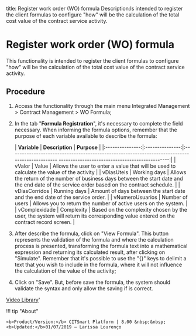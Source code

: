 title: Register work order (WO) formula
Description:Is intended to register the client formulas to configure "how" will be the calculation of the total cost value of the contract service activity.
# Register work order (WO) formula

This functionality is intended to register the client formulas to configure "how" will be the calculation of the total cost value of the contract service activity.

Procedure
-------------

1.  Access the functionality through the main menu Integrated Management \>
    Contract Management \> WO Formula;

2.  In the tab "**Formula Registration**", it's necessary to complete the field
    necessary. When informing the formula options, remember that the purpose of
    each variable available to describe the formula:

    |   **Variable**  | **Description** |                                                                  **Purpose**                                                                  |
    |:---------------:|:---------------:|:----------------------------------------------------------------------------------------------  -----------------------------------------------:|
    |      vValor     |      Value      |                           Allows the user to enter a value that will be used to calculate the value of the activity                           |
    |    vDiasUteis   |   Working days  | Allows the return of the number of business days between the start date and the end date of the service order based on the contract schedule. |
    |  vDiasCorridos  |   Running days  |                                  Amount of days between the start date and the end date of the service order.                                 |
    | vNumeroUsuarios | Number of users |                                         Allows you to return the number of active users on the system.                                        |
    |  vComplexidade  |    Complexity   |       Based on the complexity chosen by the user, the system will return its corresponding value entered on the contract record screen.       |

3.  After describe the formula, click on "View Formula". This button represents
    the validation of the formula and where the calculation process is
    presented, transforming the formula text into a mathematical expression and
    returning its calculated result, after clicking on "Simulate". Remember that
    it's possible to use the "{}" keys to delimit a text that you wish to
    include in the formula, where it will not influence the calculation of the
    value of the activity;

4.  Click on "Save". But, before save the formula, the system should validate
    the syntax and only allow the saving if is correct.

<i class='fa fa-youtube-play  fa-2x' style='color:#97ce17;vertical-align: middle;'> </i> [Video Library](https://www.youtube.com/playlist?list=PLB5qK2uzf2ROEeoHh3EbsZJxjr9hJSLIV)'

!!! tip "About"

    <b>Product/Version:</b> CITSmart Platform | 8.00 &nbsp;&nbsp;
    <b>Updated:</b>01/07/2019 – Larissa Lourenço
